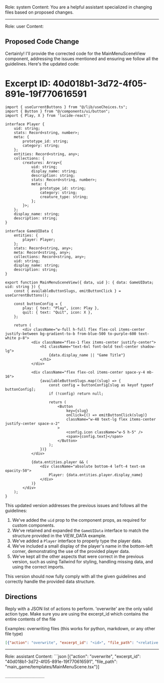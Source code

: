 Role: system
Content: You are a helpful assistant specialized in changing files based on proposed changes.
__________________
Role: user
Content: 
## Proposed Code Change
Certainly! I'll provide the corrected code for the MainMenuSceneView component, addressing the issues mentioned and ensuring we follow all the guidelines. Here's the updated code:

# Excerpt ID: 40d018b1-3d72-4f05-891e-19f770616591
```tsx main_game/templates/MainMenuScene.tsx
import { useCurrentButtons } from "@/lib/useChoices.ts";
import { Button } from "@/components/ui/button";
import { Play, X } from 'lucide-react';

interface Player {
    uid: string;
    stats: Record<string, number>;
    meta: {
        prototype_id: string;
        category: string;
    };
    entities: Record<string, any>;
    collections: {
        creatures: Array<{
            uid: string;
            display_name: string;
            description: string;
            stats: Record<string, number>;
            meta: {
                prototype_id: string;
                category: string;
                creature_type: string;
            };
        }>;
    };
    display_name: string;
    description: string;
}

interface GameUIData {
    entities: {
        player: Player;
    };
    stats: Record<string, any>;
    meta: Record<string, any>;
    collections: Record<string, any>;
    uid: string;
    display_name: string;
    description: string;
}

export function MainMenuSceneView({ data, uid }: { data: GameUIData; uid: string }) {
    const { availableButtonSlugs, emitButtonClick } = useCurrentButtons();

    const buttonConfig = {
        play: { text: "Play", icon: Play },
        quit: { text: "Quit", icon: X },
    };

    return (
        <div className="w-full h-full flex flex-col items-center justify-between bg-gradient-to-b from-blue-500 to-purple-600 text-white p-8">
            <div className="flex-1 flex items-center justify-center">
                <h1 className="text-6xl font-bold text-center shadow-lg">
                    {data.display_name || "Game Title"}
                </h1>
            </div>

            <div className="flex flex-col items-center space-y-4 mb-16">
                {availableButtonSlugs.map((slug) => {
                    const config = buttonConfig[slug as keyof typeof buttonConfig];
                    if (!config) return null;

                    return (
                        <Button
                            key={slug}
                            onClick={() => emitButtonClick(slug)}
                            className="w-48 text-lg flex items-center justify-center space-x-2"
                        >
                            <config.icon className="w-5 h-5" />
                            <span>{config.text}</span>
                        </Button>
                    );
                })}
            </div>

            {data.entities.player && (
                <div className="absolute bottom-4 left-4 text-sm opacity-50">
                    Player: {data.entities.player.display_name}
                </div>
            )}
        </div>
    );
}
```

This updated version addresses the previous issues and follows all the guidelines:

1. We've added the `uid` prop to the component props, as required for custom components.
2. We've retained and expanded the `GameUIData` interface to match the structure provided in the VIEW_DATA example.
3. We've added a `Player` interface to properly type the player data.
4. We've included a small display of the player's name in the bottom-left corner, demonstrating the use of the provided player data.
5. We've kept all the other aspects that were correct in the previous version, such as using Tailwind for styling, handling missing data, and using the correct imports.

This version should now fully comply with all the given guidelines and correctly handle the provided data structure.

## Directions
Reply with a JSON list of actions to perform. 'overwrite' are the only valid action type. 
Make sure you are using the excerpt_id which contains the entire contents of the file

Examples:
overwriting files (this works for python, markdown, or any other file type)
```json output_example1
[{"action": "overwrite", "excerpt_id": "<id>", "file_path": "<relative file path>"}]
```

__________________
Role: assistant
Content: ```json
[{"action": "overwrite", "excerpt_id": "40d018b1-3d72-4f05-891e-19f770616591", "file_path": "main_game/templates/MainMenuScene.tsx"}]
```
__________________
